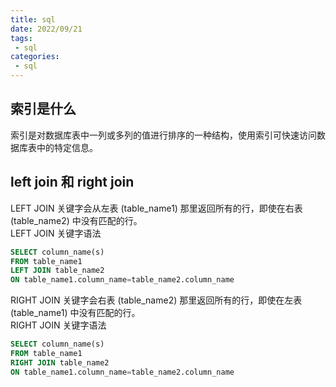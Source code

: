 ```yaml
---
title: sql
date: 2022/09/21
tags:
 - sql
categories:
 - sql
---
```


## 索引是什么
索引是对数据库表中一列或多列的值进行排序的一种结构，使用索引可快速访问数据库表中的特定信息。

## left join 和 right join
LEFT JOIN 关键字会从左表 (table_name1) 那里返回所有的行，即使在右表 (table_name2) 中没有匹配的行。\
LEFT JOIN 关键字语法
``` sql
SELECT column_name(s)
FROM table_name1
LEFT JOIN table_name2
ON table_name1.column_name=table_name2.column_name
```

RIGHT JOIN 关键字会右表 (table_name2) 那里返回所有的行，即使在左表 (table_name1) 中没有匹配的行。\
RIGHT JOIN 关键字语法
``` sql
SELECT column_name(s)
FROM table_name1
RIGHT JOIN table_name2
ON table_name1.column_name=table_name2.column_name
```